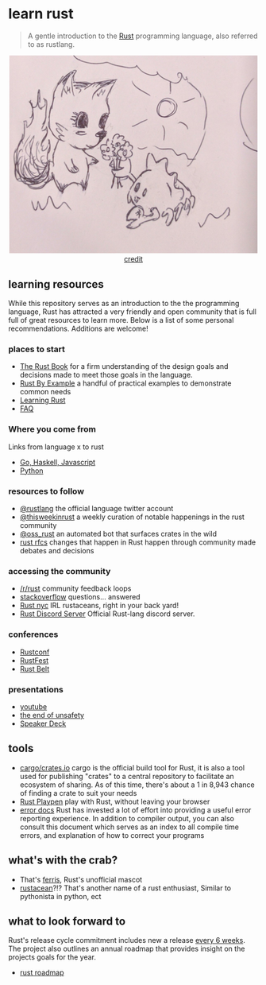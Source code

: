 # learn rust

> A gentle introduction to the [Rust](https://www.rust-lang.org)
programming language, also referred to as rustlang.


<p align="center">
  <img src="ferris.jpg" alt="ferris" width="500"/><br/>
  <a href="https://twitter.com/qedunham/status/774293932263870464">credit</a>
</p>

## learning resources

While this repository serves as an introduction to the the programming language,
Rust has attracted a very friendly and open community that is full
full of great resources to learn more. Below is a list of some personal
recommendations. Additions are welcome!

### places to start

* [The Rust Book](https://doc.rust-lang.org/book/) for a firm understanding of the design goals and decisions made to meet those goals in the language.
* [Rust By Example](http://rustbyexample.com/) a handful of practical examples to demonstrate common needs
* [Learning Rust](https://medium.com/learning-rust)
* [FAQ](https://www.rust-lang.org/en-US/faq.html)

### Where you come from

Links from language x to rust

* [Go, Haskell, Javascript](https://github.com/mgattozzi/rust-from-lang)
* [Python](https://github.com/rochacbruno/py2rs)

### resources to follow

* [@rustlang](https://twitter.com/rustlang) the official language twitter account
* [@thisweekinrust](https://twitter.com/thisweekinrust) a weekly curation of notable happenings in the rust community
* [@oss_rust](https://twitter.com/oss_rust) an automated bot that surfaces crates in the wild
* [rust rfcs](https://github.com/rust-lang/rfcs) changes that happen in Rust happen through community made debates and decisions

### accessing the community

* [/r/rust](https://www.reddit.com/r/rust) community feedback loops
* [stackoverflow](http://stackoverflow.com/questions/tagged/rust) questions... answered
* [Rust nyc](https://www.meetup.com/rust-nyc/) IRL rustaceans, right in your back yard!
* [Rust Discord Server](https://discord.com/invite/rust-lang) Official Rust-lang discord server.

### conferences

* [Rustconf](http://rustconf.com/)
* [RustFest](http://rustfest.eu)
* [Rust Belt](http://www.rust-belt-rust.com/)

### presentations

* [youtube](https://www.youtube.com/playlist?list=PLE7tQUdRKcybLShxegjn0xyTTDJeYwEkI)
* [the end of unsafety](https://brson.github.io/the-end-of-unsafety/)
* [Speaker Deck](https://speakerdeck.com/search?utf8=%E2%9C%93&q=rust)

## tools

* [cargo/crates.io](https://crates.io/) cargo is the official build tool for Rust, it is also a tool used for publishing "crates" to a central repository to facilitate an ecosystem of sharing. As of this time, there's about a 1 in 8,943 chance of finding a crate to suit your needs
* [Rust Playpen](https://play.rust-lang.org/) play with Rust, without leaving your browser
* [error docs](https://doc.rust-lang.org/error-index.html) Rust has invested a lot of effort into providing a useful error reporting experience. In addition to compiler output, you can also consult this document which serves as an index to all compile time errors, and explanation of how to correct your programs

## what's with the crab?

* That's [ferris](http://www.rustacean.net/), Rust's unofficial mascot
* [rustacean](https://www.google.com/search?q=rustacean)?!? That's another name of a rust enthusiast, Similar to pythonista in python, ect

## what to look forward to

Rust's release cycle commitment includes new a release [every 6 weeks](https://blog.rust-lang.org/2014/10/30/Stability.html). The project also outlines an
annual roadmap that provides insight on the projects goals for the year.

* [rust roadmap](https://blog.rust-lang.org/2017/02/06/roadmap.html)

